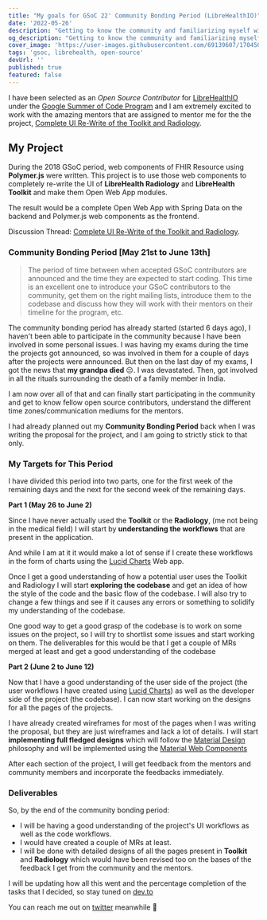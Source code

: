 ```yaml
---
title: "My goals for GSoC 22' Community Bonding Period (LibreHealthIO)"
date: '2022-05-26'
description: "Getting to know the community and familiarizing myself with LibreHealht's codebase and their working style."
og_description: "Getting to know the community and familiarizing myself with LibreHealht's codebase and their working style."
cover_image: 'https://user-images.githubusercontent.com/69139607/170450651-bfe6ef15-5634-473d-908f-d95dab890113.png'
tags: 'gsoc, librehealth, open-source'
devUrl: ''
published: true
featured: false
---
```


I have been selected as an _Open Source Contributor_ for [LibreHealthIO](https://librehealth.io) under the [Google Summer
of Code Program](https://summerofcode.withgoogle.com) and I am extremely excited to work with the amazing mentors that are assigned to mentor me for the
the project, [Complete UI Re-Write of the Toolkit and Radiology](https://forums.librehealth.io/t/project-complete-ui-rewrite-or-radiology-and-toolkit-as-an-open-web-application/4323/59).

## My Project

During the 2018 GSoC period, web components of FHIR Resource using **Polymer.js** were written. This project is to use
those web components to completely re-write the UI of **LibreHealth Radiology** and **LibreHealth Toolkit** and make them
Open Web App modules.

The result would be a complete Open Web App with Spring Data on the backend and Polymer.js web components as
the frontend.

Discussion Thread: [Complete UI Re-Write of the Toolkit and Radiology](https://forums.librehealth.io/t/project-complete-ui-rewrite-or-radiology-and-toolkit-as-an-open-web-application/4323/59).

### Community Bonding Period [May 21st to June 13th]

> The period of time between when accepted GSoC contributors are announced and the time they are expected to start coding.
> This time is an excellent one to introduce your GSoC contributors to the community, get them on the right mailing
> lists, introduce them to the codebase and discuss how they will work with their mentors on their timeline for the
> program, etc.

The community bonding period has already started (started 6 days ago), I haven't been able to participate in
the community because I have been involved in some personal issues. I was having my exams during the time the projects
got announced, so was involved in them for a couple of days after the projects were announced. But then on the last day of my
exams, I got the news that **my grandpa died** 😔. I was devastated. Then, got involved in all the rituals surrounding the death of a
family member in India.

I am now over all of that and can finally start participating in the community and get to know fellow open source
contributors, understand the different time zones/communication mediums for the mentors.

I had already planned out my **Community Bonding Period** back when I was writing the proposal for the project, and I am
going to strictly stick to that only.

### My Targets for This Period

I have divided this period into two parts, one for the first week of the remaining days and the next for the second week
of the remaining days.

**Part 1 (May 26 to June 2)**

Since I have never actually used the **Toolkit** or the **Radiology**, (me not being in the medical field) I will
start by **understanding the workflows** that are present in the application.

And while I am at it it would make a lot of sense if I create these workflows in the form of charts using
the [Lucid Charts](https://www.lucidchart.com/pages/landing?utm_source=google&utm_medium=cpc&utm_campaign=branded_sitelink_en_lucidchart&km_CPC_CampaignId=1484560207&km_CPC_AdGroupID=60168114191&km_CPC_Keyword=lucid%20charts&km_CPC_MatchType=e&km_CPC_ExtensionID=21193716975&km_CPC_Network=g&km_CPC_AdPosition=&km_CPC_Creative=442433234360&km_CPC_TargetID=aud-536921399221:kwd-64262996435&km_CPC_Country=9302050&km_CPC_Device=c&km_CPC_placement=&km_CPC_target=&gclid=CjwKCAjwyryUBhBSEiwAGN5OCI4NStq17xA2UmsfNMW1J-MvNR5Q59Iu5u5LKdWVWJc9ilEYn77A-BoCEAgQAvD_BwE)
Web app.

Once I get a good understanding of how a potential user uses the Toolkit and Radiology I will start **exploring the codebase**
and get an idea of how the style of the code and the basic flow of the codebase. I will also try to change a few things and
see if it causes any errors or something to solidify my understanding of the codebase.

One good way to get a good grasp of the codebase is to work on some issues on the project, so I will try to shortlist
some issues and start working on them. The deliverables for this would be that I get a couple of MRs merged at
least and get a good understanding of the codebase

**Part 2 (June 2 to June 12)**

Now that I have a good understanding of the user side of the project (the user workflows I have created using [Lucid Charts](https://www.lucidchart.com/pages/landing?utm_source=google&utm_medium=cpc&utm_campaign=branded_sitelink_en_lucidchart&km_CPC_CampaignId=1484560207&km_CPC_AdGroupID=60168114191&km_CPC_Keyword=lucid%20charts&km_CPC_MatchType=e&km_CPC_ExtensionID=21193716975&km_CPC_Network=g&km_CPC_AdPosition=&km_CPC_Creative=442433234360&km_CPC_TargetID=aud-536921399221:kwd-64262996435&km_CPC_Country=9302050&km_CPC_Device=c&km_CPC_placement=&km_CPC_target=&gclid=CjwKCAjwyryUBhBSEiwAGN5OCI4NStq17xA2UmsfNMW1J-MvNR5Q59Iu5u5LKdWVWJc9ilEYn77A-BoCEAgQAvD_BwE))
as well as the developer side of the project (the codebase). I can now start working on the designs for all the pages
of the projects.

I have already created wireframes for most of the pages when I was writing the proposal, but they are just wireframes
and lack a lot of details. I will start **implementing full fledged designs** which will follow the [Material Design](https://material.io/design) philosophy
and will be implemented using the [Material Web Components](https://github.com/material-components/material-web)

After each section of the project, I will get feedback from the mentors and community members and incorporate the
feedbacks immediately.

### Deliverables

So, by the end of the community bonding period:

- I will be having a good understanding of the project's UI workflows as well as the code workflows.
- I would have created a couple of MRs at least.
- I will be done with detailed designs of all the pages present in **Toolkit** and **Radiology** which would
  have been revised too on the bases of the feedback I get from the community and the mentors.

I will be updating how all this went and the percentage completion of the tasks that I decided, so stay tuned on [dev.to](https://dev.to/rosekamallove)

You can reach me out on [twitter](https://twitter.com/RoseKamalLove1) meanwhile 🙂
